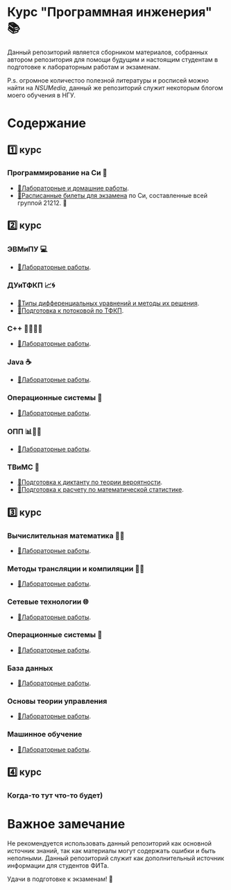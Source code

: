 # Курс "Программная инженерия" :books:

Данный репозиторий является сборником материалов, собранных автором репозитория для помощи будущим и настоящим студентам в подготовке к лабораторным работам и экзаменам.

P.s. огромное количестоо полезной литературы и росписей можно найти на *NSUMedia*, данный же репозиторий служит некоторым блогом моего обучения в НГУ.

# Содержание

## 1️⃣ курс

### Программирование на Си 📝

- [📝Лабораторные и домашние работы](https://github.com/UsusCimex/NSU_C_Programming).
- [📝Расписанные билеты для экзамена](https://github.com/UsusCimex/NSU_FirstCourseTheory) по Си, составленные всей группой 21212. :gift_heart:

## 2️⃣ курс

### ЭВМиПУ 💻

- [🔬Лабораторные работы](https://github.com/UsusCimex/NSU_EVM).

### ДУиТФКП 📈🌀

- [📝Типы дифференциальных уравнений и методы их решения](difference.pdf).
- [📝Подготовка к потоковой по ТФКП](tfkp.pdf).

### C++ 👨‍💻➕➕

- [🔬Лабораторные работы](https://github.com/UsusCimex/NSU_OOP/tree/main/Cpp).

### Java ☕️

- [🔬Лабораторные работы](https://github.com/UsusCimex/NSU_OOP/tree/main/Java).

### Операционные системы 📡

- [🔬Лабораторные работы](https://github.com/UsusCimex/NSU_OS).

### ОПП 📊👨‍💻

- [🔬Лабораторные работы](https://github.com/UsusCimex/NSU_OPP).

### ТВиМС 🎲

- [📝Подготовка к диктанту по теории вероятности](therver.pdf).
- [📝Подготовка к расчету по математической статистике](mathstat.pdf).

## 3️⃣ курс

### Вычислительная математика 🧮💡

- [🔬Лабораторные работы](https://github.com/UsusCimex/NSU_ComputationalMath).

### Методы трансляции и компиляции 🔄🔨

- [🔬Лабораторные работы](https://github.com/UsusCimex/NSU_MTK).

### Сетевые технологии 🌐

- [🔬Лабораторные работы](https://github.com/UsusCimex/NSU_Network).

### Операционные системы 📡

- [🔬Лабораторные работы](https://github.com/UsusCimex/NSU_OS).

### База данных

- [🔬Лабораторные работы](https://github.com/UsusCimex/NSU_DataBase).

### Основы теории управления

- [🔬Лабораторные работы](https://github.com/UsusCimex/NSU_FCT).

### Машинное обучение

- [🔬Лабораторные работы](https://github.com/UsusCimex/NSU_DeepLearning).

## 4️⃣ курс

### Когда-то тут что-то будет)

# Важное замечание

Не рекомендуется использовать данный репозиторий как основной источник знаний, так как материалы могут содержать ошибки и быть неполными. Данный репозиторий служит как дополнительный источник информации для студентов ФИТа.

Удачи в подготовке к экзаменам! :muscle:
